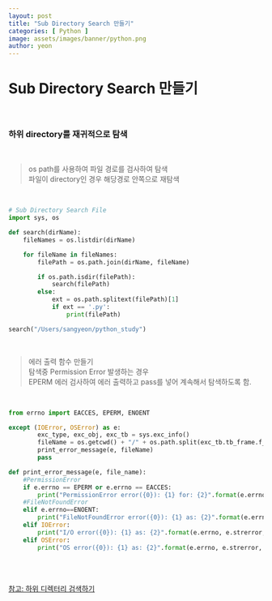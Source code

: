 ```yaml
---
layout: post
title: "Sub Directory Search 만들기"
categories: [ Python ]
image: assets/images/banner/python.png
author: yeon
---
```


# Sub Directory Search 만들기

<br>

### 하위 directory를 재귀적으로 탐색

<br>

>os path를 사용하여 파일 경로를 검사하여 탐색 <br>
파일이 directory인 경우 해당경로 안쪽으로 재탐색

<br>

```python
# Sub Directory Search File
import sys, os

def search(dirName):
    fileNames = os.listdir(dirName)

    for fileName in fileNames:
        filePath = os.path.join(dirName, fileName)

        if os.path.isdir(filePath):
            search(filePath)
        else:
            ext = os.path.splitext(filePath)[1]
            if ext == '.py':
                print(filePath)

search("/Users/sangyeon/python_study")
```

<br>

> 에러 출력 함수 만들기 <br>
탐색중 Permission Error 발생하는 경우 <br>
EPERM 에러 검사하여 에러 출력하고 pass를 넣어 계속해서 탐색하도록 함.

<br>

```python
from errno import EACCES, EPERM, ENOENT

except (IOError, OSError) as e:
        exc_type, exc_obj, exc_tb = sys.exc_info()
        fileName = os.getcwd() + "/" + os.path.split(exc_tb.tb_frame.f_code.co_filename)[1]
        print_error_message(e, fileName)
        pass

def print_error_message(e, file_name):
    #PermissionError
    if e.errno == EPERM or e.errno == EACCES:
        print("PermissionError error({0}): {1} for: {2}".format(e.errno, e.strerror, file_name))
    #FileNotFoundError
    elif e.errno==ENOENT:
        print("FileNotFoundError error({0}): {1} as: {2}".format(e.errno, e.strerror, full_name))
    elif IOError:
        print("I/O error({0}): {1} as: {2}".format(e.errno, e.strerror, file_name))
    elif OSError:
        print("OS error({0}): {1} as: {2}".format(e.errno, e.strerror, file_name))
```

<br><br>

[참고: 하위 디렉터리 검색하기](https://wikidocs.net/39)